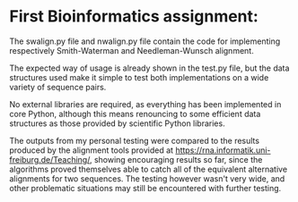# First Bioinformatics assignment:
The swalign.py file and nwalign.py file contain the code for implementing respectively Smith-Waterman and Needleman-Wunsch alignment.

The expected way of usage is already shown in the test.py file, but the data structures used make it simple to test both implementations
on a wide variety of sequence pairs.

No external libraries are required, as everything has been implemented in core Python, although this means renouncing to some efficient
data structures as those provided by scientific Python libraries.

The outputs from my personal testing were compared to the results produced by the alignment tools provided at https://rna.informatik.uni-freiburg.de/Teaching/,
showing encouraging results so far, since the algorithms proved themselves able to catch all of the equivalent alternative alignments for two sequences.
The testing however wasn't very wide, and other problematic situations may still be encountered with further testing.
